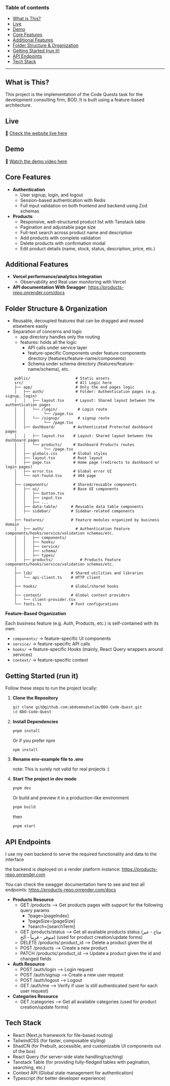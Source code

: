 ### Table of contents
- [What is This?](#what-is-this)
- [Live](#live)
- [Demo](#demo)
- [Core Features](#core-features)
- [Additional Features](#additional-features)
- [Folder Structure \& Organization](#folder-structure--organization)
- [Getting Started (run it)](#getting-started-run-it)
- [API Endpoints](#api-endpoints)
- [Tech Stack](#tech-stack)
---

## What is This?
This project is the implementation of the Code Quests task for the development consulting firm, BOD. It is built using a feature-based architecture.

## Live
🎥 [Check the website live here](https://adaa-eight.vercel.app/)

## Demo
🎥 [Watch the demo video here](https://mukhtasar.pro/abdelrahman-demo)

## Core Features
- **Authentication** 
  - User signup, login, and logout
  - Session-based authentication with Redis
  - Full input validation on both frontend and backend using Zod schemas
- **Products**: 
   - Responsive, well-structured product list with Tanstack table
   - Pagination and adjustable page size 
   - Full-text search across product name and description
   - Add products with complete validation
   - Delete products with confirmation modal
   - Edit product details (name, stock, status, description, price, etc.)

## Additional Features
- **Vercel performance/analytics Integration**
  - Observability and Real user monitoring with Vercel
- **API documentation With Swagger**: https://products-repo.onrender.com/docs


## Folder Structure & Organization
- Reusable, decoupled features that can be dragged and reused elsewhere easily
- Separation of concerns and logic
  - app directory handles only the routing
  - features: holds all the logic
    - API calls under service layer
    - feature-specific Components under feature components directory (features/feature-name/components)
    - Schema under schema directory (features/feature-name/schema), etc.
```
    public/                    # Static assets
    src/                       # All Logic here
    ├── app/                   # Only the end pages logic
    │   ├── auth/              # Folder: Authentication pages (e.g. signup, login)
    │   │   ├── layout.tsx     # Layout: Shared layout between the authentication pages
    │   │   └── /login/         # Login route
    │   │        └── /page.tsx         
    │   │   └── /signup/        # signup route    
    │   │        └── /page.tsx 
    │   ├── dashboard/        # Authenticated Protected dashboard pages
    │   │   ├── layout.tsx    # Layout: Shared layout between the dashboard pages
    │   │   └── products/     # Dashboard Products routes
    │   │        └── /page.tsx
    │   ├── globals.css       # Global styles
    │   ├── layout.tsx        # Root layout
    │   ├── page.tsx          # Home page (redirects to dashboard or login pages)
    │   ├── error.tsx         # Global error UI
    │   └── not-found.tsx     # 404 page
    │
    ├── components/           # Shared/reusable components
    │   ├── ui/               # Base UI components
    │   │   ├── button.tsx
    │   │   ├── input.tsx
    │   │   ├── ...
    │   ├── data-table/      # Reusable data table components
    │   ├── sidebar/         # Sidebar-related components
    │
    ├── features/            # Feature modules organized by business domain
    │   ├── auth/              # Authentication Feature components/hooks/service/validation schemas/etc.
    │   │   ├── components/
    │   │   ├── hooks/
    │   │   ├── service/
    │   │   ├── schema/
    │   │   ├── types/
    │   ├── products/            # Products Feature components/hooks/service/validation schemas/etc.
    │  
    ├── lib/                 # Shared utilities and libraries
    │   └── api-client.ts    # HTTP client 
    │ 
    ├── hooks/               # Global/shared hooks
    │  
    ├── context/             # Global context providers
    │   └── client-provider.tsx
    └── fonts.ts             # Font configurations
```

**Feature-Based Organization**

Each business feature (e.g. Auth, Products, etc.) is self-contained with its own:
- `components/` → feature-specific UI components
- `service/` → feature-specific API calls
- `hooks/` → feature-specific Hooks (mainly, React Query wrappers around services)
- `context/` → feature-specific context


## Getting Started (run it)
Follow these steps to run the project locally:

1. **Clone the Repository**
    ```bash
    git clone git@github.com:abdoemadselim/BDO-Code-Quest.git
    cd BDO-Code-Quest 
    ```

2. **Install Dependencies**
   ```bash
   pnpm install 
   ```
   Or if you prefer npm
   ```bash
   npm install
   ```
3. **Rename env-example file to .env**

      note: This is surely not valid for real projects :)
   
5.  **Start The project in dev mode**
    ```bash
    pnpm dev
    ```
    Or build and preview it in a production-like environment
    ```bash
    pnpm build
    ```
    then
    ```bash
    pnpm start
    ```

## API Endpoints
I use my own backend to serve the required functionality and data to the interface

the backend is deployed on a render platform instance: https://products-repo.onrender.com

You can check the swagger documentation here to see and test all endpoints: https://products-repo.onrender.com/docs

- **Products Resource**
  - GET /products --> Get products pages with support for the following query params
    - ?page=[pageIndex]
    - ?pageSize=[pageSize]
    - ?search=[searchTerm]
  - GET /products/status --> Get all available products status (متاح - غير متوفر - قريباً - ألخ) (used for product creation/update forms)
  - DELETE /products/:product_id --> Delete a product given the id
  - POST /products --> Create a new product
  - PATCH /products/:product_id --> Update a product given the id and changed fields
- **Auth Resource**
  - POST /auth/login --> Login request
  - POST /auth/signup --> Create a new user request
  - POST /auth/logout --> Logout
  - GET /auth/me --> Verify if user is still authenticated (sent for each user request)
- **Categories Resource**
  - GET /categories --> Get all available categories (used for product creation/update forms)
  
## Tech Stack
- React (Next.js framework for file-based routing)
- TailwindCSS (for faster, composable styling)
- ShadCN (for Prebuilt, accessible, and customizable UI components out of the box)
- React Query (for server-side state handling/caching)
- Tanstack Table (for providing fully-fledged tables with pagination, searching, etc.)
- Context API (Global state management for authentication)
- Typescript (for better developer experience)